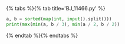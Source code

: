 {% tabs %}{% tab title='BJ_11466.py' %}

```py
a, b = sorted(map(int, input().split()))
print(max(min(a, b / 3), min(a / 2, b / 2))
```

{% endtab %}{% endtabs %}
